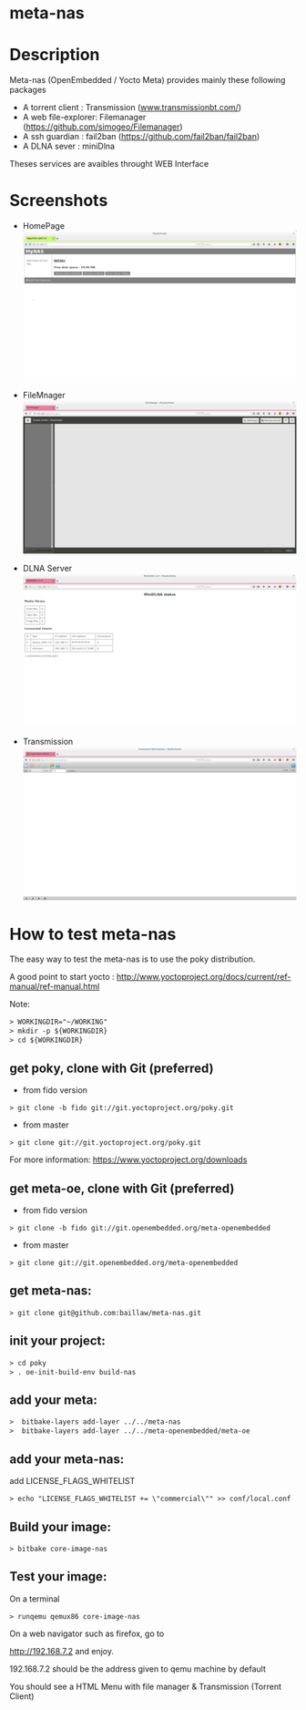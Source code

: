 # meta-nas
# Description

Meta-nas (OpenEmbedded / Yocto Meta) provides mainly these following packages
* A torrent client : Transmission (www.transmissionbt.com/)
* A web file-explorer: Filemanager (https://github.com/simogeo/Filemanager)
* A ssh guardian : fail2ban (https://github.com/fail2ban/fail2ban)
* A DLNA sever : miniDlna

Theses services are avaibles throught WEB Interface

# Screenshots
* HomePage
![HOMEPAGE](https://raw.githubusercontent.com/baillaw/meta-nas/master/screenshots/Homepage.jpg)

* FileMnager
![FILEMANAGER](https://raw.githubusercontent.com/baillaw/meta-nas/master/screenshots/FilesManager.jpg)

* DLNA Server
![DLNA Server status ](https://raw.githubusercontent.com/baillaw/meta-nas/master/screenshots/DLNA.jpg)

* Transmission
![TRANSMISSION](https://raw.githubusercontent.com/baillaw/meta-nas/master/screenshots/Transmission.jpg)

# How to test meta-nas
The easy way to test the meta-nas is to use the poky distribution.

A good point to start yocto :
 http://www.yoctoproject.org/docs/current/ref-manual/ref-manual.html

Note:
```text
> WORKINGDIR="~/WORKING"
> mkdir -p ${WORKINGDIR}
> cd ${WORKINGDIR}
```
## get poky, clone with Git (preferred)
* from fido version
```text
> git clone -b fido git://git.yoctoproject.org/poky.git
```

* from master
```text
> git clone git://git.yoctoproject.org/poky.git
```
For more information:
 https://www.yoctoproject.org/downloads
 
## get meta-oe, clone with Git (preferred)

* from fido version
```text
> git clone -b fido git://git.openembedded.org/meta-openembedded
```

* from master
```text
> git clone git://git.openembedded.org/meta-openembedded
```

## get meta-nas:
```text
> git clone git@github.com:baillaw/meta-nas.git
```

## init your project:
```text
> cd poky
> . oe-init-build-env build-nas
```
## add your meta:
```text
>  bitbake-layers add-layer ../../meta-nas
>  bitbake-layers add-layer ../../meta-openembedded/meta-oe

```

## add your meta-nas:
add LICENSE_FLAGS_WHITELIST
```text
> echo "LICENSE_FLAGS_WHITELIST += \"commercial\"" >> conf/local.conf
```


## Build your image:
```text
> bitbake core-image-nas 
```
## Test your image:
On a terminal
```text
> runqemu qemux86 core-image-nas
```

On a web navigator such as firefox, go to

http://192.168.7.2 and enjoy.

192.168.7.2 should be the address given to qemu machine by default

You should see a HTML Menu with file manager & Transmission (Torrent Client)


